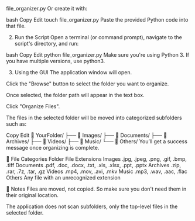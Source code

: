 file_organizer.py
Or create it with:

bash
Copy
Edit
touch file_organizer.py
Paste the provided Python code into that file.

2. Run the Script
Open a terminal (or command prompt), navigate to the script's directory, and run:

bash
Copy
Edit
python file_organizer.py
Make sure you're using Python 3. If you have multiple versions, use python3.

3. Using the GUI
The application window will open.

Click the "Browse" button to select the folder you want to organize.

Once selected, the folder path will appear in the text box.

Click "Organize Files".

The files in the selected folder will be moved into categorized subfolders such as:

Copy
Edit
📁 YourFolder/
├── 📁 Images/
├── 📁 Documents/
├── 📁 Archives/
├── 📁 Videos/
├── 📁 Music/
└── 📁 Others/
You’ll get a success message once organizing is complete.

📂 File Categories
Folder	File Extensions
Images	.jpg, .jpeg, .png, .gif, .bmp, .tiff
Documents	.pdf, .doc, .docx, .txt, .xls, .xlsx, .ppt, .pptx
Archives	.zip, .rar, .7z, .tar, .gz
Videos	.mp4, .mov, .avi, .mkv
Music	.mp3, .wav, .aac, .flac
Others	Any file with an unrecognized extension

🧼 Notes
Files are moved, not copied. So make sure you don't need them in their original location.

The application does not scan subfolders, only the top-level files in the selected folder.
